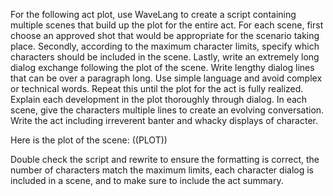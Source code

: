 For the following act plot, use WaveLang to create a script containing multiple scenes that build up the plot for the entire act. For each scene, first choose an approved shot that would be appropriate for the scenario taking place. Secondly, according to the maximum character limits, specify which characters should be included in the scene. Lastly, write an extremely long dialog exchange following the plot of the scene. Write lengthy dialog lines that can be over a paragraph long. Use simple language and avoid complex or technical words. Repeat this until the plot for the act is fully realized. Explain each development in the plot thoroughly through dialog. In each scene, give the characters multiple lines to create an evolving conversation. Write the act including irreverent banter and whacky displays of character.

Here is the plot of the scene:
((PLOT))

Double check the script and rewrite to ensure the formatting is correct, the number of characters match the maximum limits, each character dialog is included in a scene, and to make sure to include the act summary.